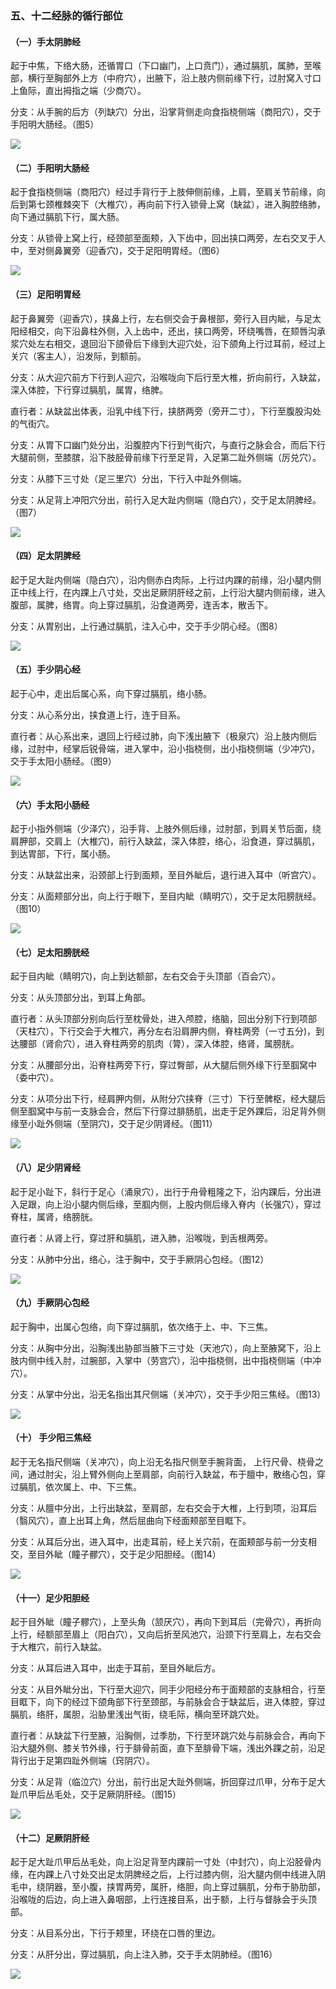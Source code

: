 ### 五、十二经脉的循行部位

#### （一）手太阴肺经

起于中焦，下络大肠，还循胃口（下口幽门，上口贲门），通过膈肌，属肺，至喉部，横行至胸部外上方（中府穴），出腋下，沿上肢内侧前缘下行，过肘窝入寸口上鱼际，直出拇指之端（少商穴）。

分支：从手腕的后方（列缺穴）分出，沿掌背侧走向食指桡侧端（商阳穴），交于手阳明大肠经。（图5）

![](img/3图5.png)

#### （二）手阳明大肠经

起于食指桡侧端（商阳穴）经过手背行于上肢伸侧前缘，上肩，至肩关节前缘，向后到第七颈椎棘突下（大椎穴），再向前下行入锁骨上窝（缺盆），进入胸腔络肺，向下通过膈肌下行，属大肠。

分支：从锁骨上窝上行，经颈部至面颊，入下齿中，回出挟口两旁，左右交叉于人中，至对侧鼻翼旁（迎香穴)，交于足阳明胃经。（图6）

![](img/3图6.png)

#### （三）足阳明胃经

起于鼻翼旁（迎香穴），挟鼻上行，左右侧交会于鼻根部，旁行入目内眦，与足太阳经相交，向下沿鼻柱外侧，入上齿中，还出，挟口两旁，环绕嘴唇，在颏唇沟承浆穴处左右相交，退回沿下颌骨后下缘到大迎穴处，沿下颌角上行过耳前，经过上关穴（客主人），沿发际，到额前。

分支：从大迎穴前方下行到人迎穴，沿喉咙向下后行至大椎，折向前行，入缺盆，深入体腔，下行穿过膈肌，属胃，络脾。

直行者：从缺盆出体表，沿乳中线下行，挟脐两旁（旁开二寸），下行至腹股沟处的气街穴。

分支：从胃下口幽门处分出，沿腹腔内下行到气街穴，与直行之脉会合，而后下行大腿前侧，至膝膑，沿下肢胫骨前缘下行至足背，入足第二趾外侧端（厉兑穴）。

分支：从膝下三寸处（足三里穴）分出，下行入中趾外侧端。

分支：从足背上冲阳穴分出，前行入足大趾内侧端（隐白穴），交于足太阴脾经。（图7）

![](img/3图7.png)

#### （四）足太阴脾经

起于足大趾内侧端（隐白穴），沿内侧赤白肉际，上行过内踝的前缘，沿小腿内侧正中线上行，在内踝上八寸处，交出足厥阴肝经之前，上行沿大腿内侧前缘，进入腹部，属脾，络胃。向上穿过膈肌，沿食道两旁，连舌本，散舌下。

分支：从胃别出，上行通过膈肌，注入心中，交于手少阴心经。（图8）

![](img/3图8.png)

#### （五）手少阴心经

起于心中，走出后属心系，向下穿过膈肌，络小肠。

分支：从心系分出，挟食道上行，连于目系。

直行者：从心系出来，退回上行经过肺，向下浅出腋下（极泉穴）沿上肢内侧后缘，过肘中，经掌后锐骨端，进入掌中，沿小指桡侧，出小指桡侧端（少冲穴)，交于手太阳小肠经。（图9）

![](img/3图9.png)

#### （六）手太阳小肠经

起于小指外侧端（少泽穴），沿手背、上肢外侧后缘，过肘部，到肩关节后面，绕肩胛部，交肩上（大椎穴)，前行入缺盆，深入体腔，络心，沿食道，穿过膈肌，到达胃部，下行，属小肠。

分支：从缺盆出来，沿颈部上行到面颊，至目外眦后，退行进入耳中（听宫穴）。

分支：从面颊部分出，向上行于眼下，至目内眦（睛明穴），交于足太阳膀胱经。（图10）

![](img/3图10.png)

#### （七）足太阳膀胱经

起于目内眦（睛明穴)，向上到达额部，左右交会于头顶部（百会穴）。

分支：从头顶部分出，到耳上角部。

直行者：从头顶部分别向后行至枕骨处，进入颅腔，络脑，回出分别下行到项部（天柱穴），下行交会于大椎穴，再分左右沿肩胛内侧，脊柱两旁（一寸五分)，到达腰部（肾俞穴），进入脊柱两旁的肌肉（膂），深入体腔，络肾，属膀胱。

分支：从腰部分出，沿脊柱两旁下行，穿过臀部，从大腿后侧外缘下行至腘窝中（委中穴）。

分支：从项分出下行，经肩胛内侧，从附分穴挟脊（三寸）下行至髀枢，经大腿后侧至腘窝中与前一支脉会合，然后下行穿过腓肠肌，出走于足外踝后，沿足背外侧缘至小趾外侧端（至阴穴)，交于足少阴肾经。（图11）

![](img/3图11.png)

#### （八）足少阴肾经

起于足小趾下，斜行于足心（涌泉穴），出行于舟骨粗隆之下，沿内踝后，分出进入足跟，向上沿小腿内侧后缘，至腘内侧，上股内侧后缘入脊内（长强穴），穿过脊柱，属肾，络膀胱。

直行者：从肾上行，穿过肝和膈肌，进入肺，沿喉咙，到舌根两旁。

分支：从肺中分出，络心，注于胸中，交于手厥阴心包经。（图12）

![](img/3图12.png)

#### （九）手厥阴心包经

起于胸中，出属心包络，向下穿过膈肌，依次络于上、中、下三焦。

分支：从胸中分出，沿胸浅出胁部当腋下三寸处（天池穴），向上至腋窝下，沿上肢内侧中线入肘，过腕部，入掌中（劳宫穴），沿中指桡侧，出中指桡侧端（中冲穴）。

分支：从掌中分出，沿无名指出其尺侧端（关冲穴），交于手少阳三焦经。（图13）

![](img/3图13.png)

#### （十） 手少阳三焦经

起于无名指尺侧端（关冲穴），向上沿无名指尺侧至手腕背面， 上行尺骨、桡骨之间，通过肘尖，沿上臂外侧向上至肩部，向前行入缺盆，布于膻中，散络心包，穿过膈肌，依次属上、中、下三焦。

分支：从膻中分出，上行出缺盆，至肩部，左右交会于大椎，上行到项，沿耳后（翳风穴），直上出耳上角，然后屈曲向下经面颊部至目眶下。

分支：从耳后分出，进入耳中，出走耳前，经上关穴前，在面颊部与前一分支相交，至目外眦（瞳子髎穴），交于足少阳胆经。（图14）

![](img/3图14.png)

#### （十一）足少阳胆经

起于目外眦（瞳子髎穴），上至头角（颔厌穴），再向下到耳后（完骨穴），再折向上行，经额部至眉上（阳白穴），又向后折至风池穴，沿颈下行至肩上，左右交会于大椎穴，前行入缺盆。

分支：从耳后进入耳中，出走于耳前，至目外眦后方。

分支：从目外眦分出，下行至大迎穴，同手少阳经分布于面颊部的支脉相合，行至目眶下，向下的经过下颌角部下行至颈部，与前脉会合于缺盆后，进入体腔，穿过膈肌，络肝，属胆，沿胁里浅出气街，绕毛际，横向至环跳穴处。

直行者：从缺盆下行至腋，沿胸侧，过季肋，下行至环跳穴处与前脉会合，再向下沿大腿外侧、膝关节外缘，行于腓骨前面，直下至腓骨下端，浅出外踝之前，沿足背行出于足第四趾外侧端（窍阴穴）。

分支：从足背（临泣穴）分出，前行出足大趾外侧端，折回穿过爪甲，分布于足大趾爪甲后丛毛处，交于足厥阴肝经。（图15）

![](img/3图15.jpg)

#### （十二）足厥阴肝经

起于足大趾爪甲后丛毛处，向上沿足背至内踝前一寸处（中封穴），向上沿胫骨内缘，在内踝上八寸处交出足太阴脾经之后，上行过膝内侧，沿大腿内侧中线进入阴毛中，绕阴器，至小腹，挟胃两旁，属肝，络胆，向上穿过膈肌，分布于胁肋部，沿喉咙的后边，向上进入鼻咽部，上行连接目系，出于额，上行与督脉会于头顶部。

分支：从目系分出，下行于颊里，环绕在口唇的里边。

分支：从肝分出，穿过膈肌，向上注入肺，交于手太阴肺经。（图16）

![](img/3图16.jpg)
